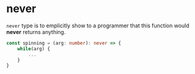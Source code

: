 # never

`never` type is to emplicitly show to a programmer that this function would **never** returns anything.

```ts
const spinning = (arg: number): never => {
    while(arg) {
        ...
    }
}
```
